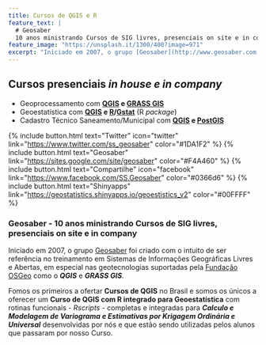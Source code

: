```yaml
---
title: Cursos de QGIS e R
feature_text: |
  # Geosaber
  10 anos ministrando Cursos de SIG livres, presenciais on site e in company
feature_image: "https://unsplash.it/1300/400?image=971"
excerpt: "Iniciado em 2007, o grupo [Geosaber](http://www.geosaber.com.br) foi criado com o intuito de ser referência em Sistemas de Informações Geográficas Livres e Abertas, em especial nas geotecnologias suportadas pela [Fundação OSGeo](http://www.osgeo.org) como o ***QGIS*** e ***GRASS GIS***."
---
```

## Cursos presenciais *in house e in company*
  - Geoprocessamento com **[QGIS](https://qgis.org) e [GRASS GIS](https://grass.osgeo.org)**
  - Geoestatística com **[QGIS](https://qgis.org) e [R](https://www.r-project.org)/[Gstat](http://gstat.org)** (R *package*)
  - Cadastro Técnico Saneamento/Municipal com **[QGIS](https://qgis.org) e [PostGIS](http://postgis.org)**

{% include button.html text="Twitter" icon="twitter" link="https://www.twitter.com/ss_geosaber" color="#1DA1F2" %} {% include button.html text="Geosaber" link="https://sites.google.com/site/geosaber" color="#F4A460" %} {% include button.html text="Compartilhe" icon="facebook" link="https://www.facebook.com/SS.Geosaber" color="#0366d6" %} {% include button.html text="Shinyapps" link="https://geostatistics.shinyapps.io/geoestistics_v2" color="#00FFFF" %}

### Geosaber - 10 anos ministrando Cursos de SIG livres, presenciais on site e in company
Iniciado em 2007, o grupo [Geosaber](http://www.geosaber.com.br) foi criado com o intuito de ser referência no treinamento em Sistemas de Informações Geográficas Livres e Abertas, em especial nas geotecnologias suportadas pela [Fundação OSGeo](http://www.osgeo.org) como o ***QGIS*** e ***GRASS GIS***.

Fomos os primeiros a ofertar **Cursos de QGIS** no Brasil e somos os únicos a oferecer um **Curso de QGIS com R integrado para Geoestatística** com rotinas funcionais - *Rscripts* - completas e integradas para ***Calculo e Modelagem de Variograma e Estimativas por Krigagem Ordinária e Universal*** desenvolvidas por nós e que estão sendo utilizadas pelos alunos que passaram por nosso Curso.
